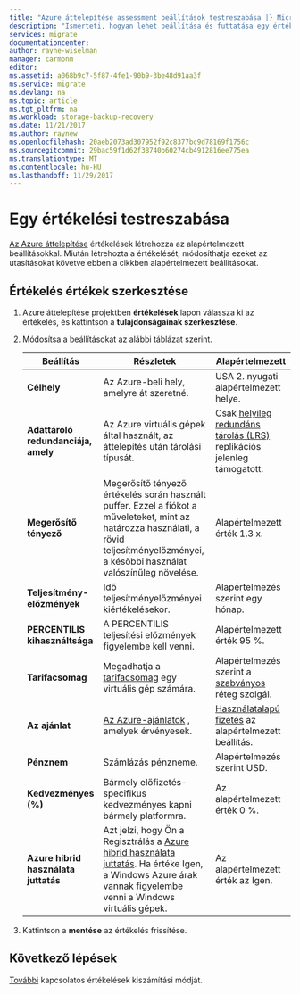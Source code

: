 ```yaml
---
title: "Azure áttelepítése assessment beállítások testreszabása |} Microsoft Docs"
description: "Ismerteti, hogyan lehet beállítása és futtatása egy értékelési áttelepítése VMware virtuális gépek esetén az Azure-bA az Azure áttelepítési Planner segítségével"
services: migrate
documentationcenter: 
author: rayne-wiselman
manager: carmonm
editor: 
ms.assetid: a068b9c7-5f87-4fe1-90b9-3be48d91aa3f
ms.service: migrate
ms.devlang: na
ms.topic: article
ms.tgt_pltfrm: na
ms.workload: storage-backup-recovery
ms.date: 11/21/2017
ms.author: raynew
ms.openlocfilehash: 20aeb2073ad307952f92c8377bc9d78169f1756c
ms.sourcegitcommit: 29bac59f1d62f38740b60274cb4912816ee775ea
ms.translationtype: MT
ms.contentlocale: hu-HU
ms.lasthandoff: 11/29/2017
---
```

# <a name="customize-an-assessment"></a>Egy értékelési testreszabása

[Az Azure áttelepítése](migrate-overview.md) értékelések létrehozza az alapértelmezett beállításokkal. Miután létrehozta a értékelését, módosíthatja ezeket az utasításokat követve ebben a cikkben alapértelmezett beállításokat.


## <a name="edit-assessment-values"></a>Értékelés értékek szerkesztése

1. Azure áttelepítése projektben **értékelések** lapon válassza ki az értékelés, és kattintson a **tulajdonságainak szerkesztése**.
2. Módosítsa a beállításokat az alábbi táblázat szerint.

    **Beállítás** | **Részletek** | **Alapértelmezett**
    --- | --- | ---
    **Célhely** | Az Azure-beli hely, amelyre át szeretné. |  USA 2. nyugati alapértelmezett helye.
    **Adattároló redundanciája, amely** | Az Azure virtuális gépek által használt, az áttelepítés után tárolási típusát. | Csak [helyileg redundáns tárolás (LRS)](../storage/common/storage-redundancy.md#locally-redundant-storage) replikációs jelenleg támogatott.
    **Megerősítő tényező** | Megerősítő tényező értékelés során használt puffer. Ezzel a fiókot a műveleteket, mint az határozza használati, a rövid teljesítményelőzményei, a későbbi használat valószínűleg növelése. | Alapértelmezett érték 1.3 x.
    **Teljesítmény-előzmények** | Idő teljesítményelőzményei kiértékelésekor. | Alapértelmezés szerint egy hónap.
    **PERCENTILIS kihasználtsága** | A PERCENTILIS teljesítési előzmények figyelembe kell venni. | Alapértelmezett érték 95 %.
    **Tarifacsomag** | Megadhatja a [tarifacsomag](https://azure.microsoft.com/blog/basic-tier-virtual-machines-2/) egy virtuális gép számára.  | Alapértelmezés szerint a [szabványos](../virtual-machines/windows/sizes-general.md) réteg szolgál.
    **Az ajánlat** | [Az Azure-ajánlatok](https://azure.microsoft.com/support/legal/offer-details/) , amelyek érvényesek. | [Használatalapú fizetés](https://azure.microsoft.com/offers/ms-azr-0003p/) az alapértelmezett beállítás.
    **Pénznem** | Számlázás pénzneme. | Alapértelmezés szerint USD.
    **Kedvezményes (%)** | Bármely előfizetés-specifikus kedvezményes kapni bármely platformra. | Az alapértelmezett érték 0 %.
    **Azure hibrid használata juttatás** | Azt jelzi, hogy Ön a Regisztrálás a [Azure hibrid használata juttatás](https://azure.microsoft.com/pricing/hybrid-use-benefit/). Ha értéke Igen, a Windows Azure árak vannak figyelembe venni a Windows virtuális gépek. | Az alapértelmezett érték az Igen.

3. Kattintson a **mentése** az értékelés frissítése.


## <a name="next-steps"></a>Következő lépések

[További](concepts-assessment-calculation.md) kapcsolatos értékelések kiszámítási módját.
